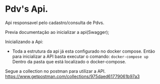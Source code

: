 # Pdv's Api.

Api responsavel pelo cadastro/consulta de Pdvs.

Previa documentação ao inicializar a api(Swagger);

Inicializando a Api:

- Toda a estrutura da api já esta configurado no docker compose. Então para inicializar a API basta executar o comando:
   ```docker-compose up```
Dentro da pasta que está localizado o docker-compose.


Segue a collection no postman para utilizar a API.
https://www.getpostman.com/collections/975daed61779061b97a3
